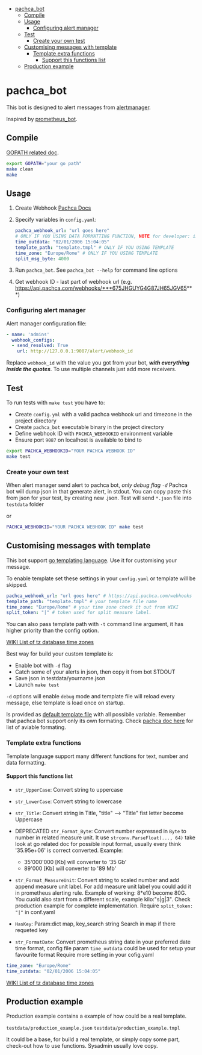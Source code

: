 - [pachca_bot](#pachca_bot)
  * [Compile](#compile)
  * [Usage](#usage)
    + [Configuring alert manager](#configuring-alert-manager)
  * [Test](#test)
    + [Create your own test](#create-your-own-test)
  * [Customising messages with template](#customising-messages-with-template)
    + [Template extra functions](#template-extra-functions)
      - [Support this functions list](#support-this-functions-list)
  * [Production example](#production-example)

# pachca_bot

This bot is designed to alert messages from [alertmanager](https://github.com/prometheus/alertmanager).

Inspired by [prometheus_bot](https://github.com/inCaller/prometheus_bot).

## Compile

[GOPATH related doc](https://golang.org/doc/code.html#GOPATH).
```bash
export GOPATH="your go path"
make clean
make
```

## Usage

1. Create Webhook [Pachca Docs](https://www.pachca.com/articles/webhook)

2. Specify variables in ```config.yaml```:

    ```yml
    pachca_webhook_url: "url goes here"
    # ONLY IF YOU USING DATA FORMATTING FUNCTION, NOTE for developer: important or test fail
    time_outdata: "02/01/2006 15:04:05" 
    template_path: "template.tmpl" # ONLY IF YOU USING TEMPLATE
    time_zone: "Europe/Rome" # ONLY IF YOU USING TEMPLATE
    split_msg_byte: 4000
    ```

3. Run ```pachca_bot```. See ```pachca_bot --help``` for command line options
3. Get webhook ID - last part of webhook url (e.g. https://api.pachca.com/webhooks/***675JHGUYG4G87JH65JGV65***)

### Configuring alert manager

Alert manager configuration file:

```yml
- name: 'admins'
  webhook_configs:
  - send_resolved: True
    url: http://127.0.0.1:9087/alert/webhook_id
```

Replace ```webhook_id``` with the value you got from your bot, ***with everything inside the quotes***.
To use multiple channels just add more receivers.

## Test

To run tests with `make test` you have to:

- Create `config.yml` with a valid pachca webhook url and timezone in the project directory
- Create `pachca_bot` executable binary in the project directory
- Define webhook ID with `PACHCA_WEBHOOKID` environment variable
- Ensure port `9087` on localhost is available to bind to

```bash
export PACHCA_WEBHOOKID="YOUR PACHCA WEBHOOK ID"
make test
```
### Create your own test
When alert manager send alert to pachca bot, *only debug flag ```-d```* Pachca bot will dump json in that generate alert, in stdout.
You can copy paste this from json for your test, by creating new .json.
Test will send ```*.json``` file into ```testdata``` folder

or

```sh
PACHCA_WEBHOOKID="YOUR PACHCA WEBHOOK ID" make test
```

## Customising messages with template

This bot support [go templating language](https://golang.org/pkg/text/template/).
Use it for customising your message.

To enable template set these settings in your ```config.yaml``` or template will be skipped.

```yml
pachca_webhook_url: "url goes here" # https://api.pachca.com/webhooks
template_path: "template.tmpl" # your template file name
time_zone: "Europe/Rome" # your time zone check it out from WIKI
split_token: "|" # token used for split measure label.
```

You can also pass template path with `-t` command line argument, it has higher priority than the config option.

[WIKI List of tz database time zones](https://en.wikipedia.org/wiki/List_of_tz_database_time_zones)

Best way for build your custom template is:
-    Enable bot with ```-d``` flag
-    Catch some of your alerts in json, then copy it from bot STDOUT
-    Save json in testdata/yourname.json
-    Launch ```make test```

```-d``` options will enable ```debug``` mode and template file will reload every message, else template is load once on startup.

Is provided as [default template file](testdata/default.tmpl) with all possibile variable.
Remember that pachca bot support only its own formating. Check [pachca doc here](https://www.pachca.com/articles/message-formatting) for list of aviable formating.

### Template extra functions
Template language support many different functions for text, number and data formatting.

#### Support this functions list

-   ```str_UpperCase```: Convert string to uppercase
-   ```str_LowerCase```: Convert string to lowercase
-   ```str_Title```: Convert string in Title, "title" --> "Title" fist letter become Uppercase
-   DEPRECATED  ```str_Format_Byte```: Convert number expressed in ```Byte``` to number in related measure unit. It use ```strconv.ParseFloat(..., 64)``` take look at go related doc for possible input format, usually every think '35.95e+06' is correct converted.
Example:
    -    35'000'000 [Kb] will converter to '35 Gb'
    -    89'000 [Kb] will converter to '89 Mb'
-   ```str_Format_MeasureUnit```: Convert string to scaled number and add append measure unit label. For add measure unit label you could add it in prometheus alerting rule. Example of working: 8*e10 become 80G. You cuold also start from a different scale, example kilo:"s|g|3". Check production example for complete implementation. Require ```split_token: "|"``` in conf.yaml
-   ```HasKey```: Param:dict map, key_search string Search in map if there requeted key

-    ```str_FormatDate```: Convert prometheus string date in your preferred date time format, config file param ```time_outdata``` could be used for setup your favourite format
Require more setting in your cofig.yaml
```yaml
time_zone: "Europe/Rome"
time_outdata: "02/01/2006 15:04:05"
```
[WIKI List of tz database time zones](https://en.wikipedia.org/wiki/List_of_tz_database_time_zones)

## Production example

Production example contains a example of how could be a real template.

```testdata/production_example.json```
```testdata/production_example.tmpl```

It could be a base, for build a real template, or simply copy some part, check-out how to use functions.
Sysadmin usually love copy.

